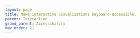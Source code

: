 ```yaml
---
layout: page
title: Make interactive visualizations keyboard-accessible. 
parent: Interaction
grand_parent: Accessibility
nav_order: 21
---
```

